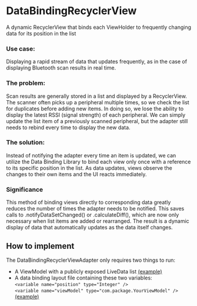 # DataBindingRecyclerView
A dynamic RecyclerView that binds each ViewHolder to frequently changing data for its position in the list

### Use case:
Displaying a rapid stream of data that updates frequently, as in the case of displaying Bluetooth scan results in real time.

### The problem:
Scan results are generally stored in a list and displayed by a RecyclerView. The scanner often picks up a peripheral multiple times, so we check the list for duplicates before adding new items. In doing so, we lose the ability to display the latest RSSI (signal strength) of each peripheral. We can simply update the list item of a previously scanned peripheral, but the adapter still needs to rebind every time to display the new data.

### The solution:
Instead of notifying the adapter every time an item is updated, we can utilize the Data Binding Library to bind each view only once with a reference to its specific position in the list. As data updates, views observe the changes to their own items and the UI reacts immediately.

### Significance
This method of binding views directly to corresponding data greatly reduces the number of times the adapter needs to be notified. This saves calls to .notifyDataSetChanged() or .calculateDiff(), which are now only necessary when list items are added or rearranged. The result is a dynamic display of data that automatically updates as the data itself changes.

## How to implement
The DataBindingRecyclerViewAdapter only requires two things to run:
- A ViewModel with a publicly exposed LiveData list [(example)][1]
- A data binding layout file containing these two variables:  
  `<variable name="position" type="Integer" />`  
  `<variable name="viewModel" type="com.package.YourViewModel" />` [(example)][2]

[1]:https://github.com/augustgrun/DataBindingRecyclerView/blob/master/app/src/main/java/com/augustg/databindingrecyclerview/ScanViewModel.kt
[2]:https://github.com/augustgrun/DataBindingRecyclerView/blob/master/app/src/main/res/layout/scan_result_item.xml

